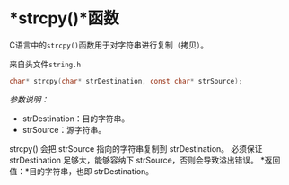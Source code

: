 # *strcpy()*函数

C语言中的`strcpy()`函数用于对字符串进行复制（拷贝）。

来自头文件`string.h`

```c
char* strcpy(char* strDestination, const char* strSource);
```

*参数说明：*

- strDestination：目的字符串。
- strSource：源字符串。

strcpy() 会把 strSource 指向的字符串复制到 strDestination。
必须保证 strDestination 足够大，能够容纳下 strSource，否则会导致溢出错误。
*返回值：*目的字符串，也即 strDestination。